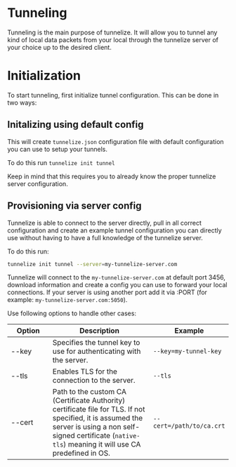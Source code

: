# Tunneling

Tunneling is the main purpose of tunnelize. It will allow you to tunnel any kind of local data packets from your local 
through the tunnelize server of your choice up to the desired client.

# Initialization

To start tunneling, first initialize tunnel configuration. This can be done in two ways:

## Initalizing using default config

This will create `tunnelize.json` configuration file with default configuration you can use to setup your tunnels.

To do this run `tunnelize init tunnel`

Keep in mind that this requires you to already know the proper tunnelize server configuration.

## Provisioning via server config

Tunnelize is able to connect to the server directly, pull in all correct configuration and create an example
tunnel configuration you can directly use without having to have a full knowledge of the tunnelize server.

To do this run:

```sh
tunnelize init tunnel --server=my-tunnelize-server.com
```

Tunnelize will connect to the `my-tunnelize-server.com` at default port 3456, download information and create a config you can use to 
forward your local connections.  If your server is using another port add it via :PORT (for example: `my-tunnelize-server.com:5050`).

Use following options to handle other cases:

<table>
  <thead>
    <tr>
      <th style="width: 20%;">Option</th>
      <th style="width: 50%;">Description</th>
      <th style="width: 30%;">Example</th>
    </tr>
  </thead>
  <tbody>
    <tr>
      <td>--key</td>
      <td>Specifies the tunnel key to use for authenticating with the server.</td>
      <td><code>--key=my-tunnel-key</code></td>
    </tr>
    <tr>
      <td>--tls</td>
      <td>Enables TLS for the connection to the server.</td>
      <td><code>--tls</code></td>
    </tr>
    <tr>
      <td>--cert</td>
      <td>Path to the custom CA (Certificate Authority) certificate file for TLS. If not specified, it is assumed the server is using a non self-signed certificate (<code>native-tls</code>) meaning it will use CA predefined in OS.</td>
      <td><code>--cert=/path/to/ca.crt</code></td>
    </tr>
  </tbody>
</table>